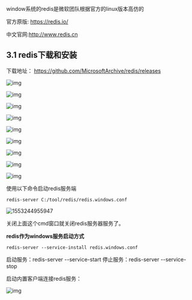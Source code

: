 window系统的redis是微软团队根据官方的linux版本高仿的

官方原版: https://redis.io/

中文官网:http://www.redis.cn

## 3.1 redis下载和安装

下载地址： https://github.com/MicrosoftArchive/redis/releases

 ![img](images/867021-20190120213315530-199992307.png)

![img](images/867021-20190120213337245-1919434508.png)

![img](images/867021-20190120213351947-466120029.png)

![img](images/867021-20190120213613576-1092651557.png)

![img](images/867021-20190120213732137-1070050780.png)

![img](images/867021-20190120213836094-663215847.png)

![img](images/867021-20190120213850621-1280736381.png)

![img](images/867021-20190120214101037-1456534345.png)

 

![img](images/867021-20190120214000974-189830387.png)

使用以下命令启动redis服务端

```
redis-server C:/tool/redis/redis.windows.conf
```

![1553244955947](images/1553244955947.png)

关闭上面这个cmd窗口就关闭redis服务器服务了。



**redis作为windows服务启动方式**

```
redis-server --service-install redis.windows.conf
```



启动服务：redis-server --service-start
停止服务：redis-server --service-stop



启动内置客户端连接redis服务：

![img](assets/867021-20190120215300667-1673204066.png)